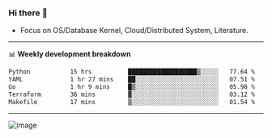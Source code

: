 ### Hi there 👋
<!-- * Daily Meditation via Leetcode/Competitive-Programming. -->
* Focus on OS/Database Kernel, Cloud/Distributed System, Literature.

-------

📊 **Weekly development breakdown**
<!--START_SECTION:waka-->

```txt
Python           15 hrs          ███████████████████▒░░░░░   77.64 %
YAML             1 hr 27 mins    ██░░░░░░░░░░░░░░░░░░░░░░░   07.51 %
Go               1 hr 9 mins     █▒░░░░░░░░░░░░░░░░░░░░░░░   05.98 %
Terraform        36 mins         ▓░░░░░░░░░░░░░░░░░░░░░░░░   03.12 %
Makefile         17 mins         ▒░░░░░░░░░░░░░░░░░░░░░░░░   01.54 %
```

<!--END_SECTION:waka-->

-------

<!-- [![Leetcode Stats](https://leetcard.jacoblin.cool/hzhang413?font=Fira+Mono)](https://leetcode.com/fxrc) -->
![image](./cyberpunk-ghost-in-the-shell.gif)
<!--![image](./gis-archive.png)-->
